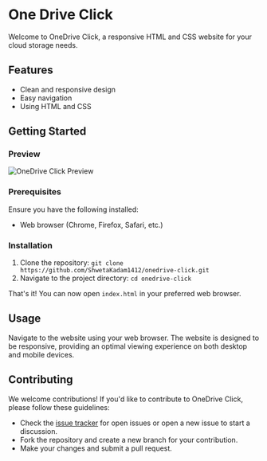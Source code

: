 # One Drive Click

Welcome to OneDrive Click, a responsive HTML and CSS website for your cloud storage needs.


## Features

- Clean and responsive design
- Easy navigation
- Using HTML and CSS


## Getting Started

### Preview

![OneDrive Click Preview]([OneClickDriveOutput](https://github.com/ShwetaKadam1412/OneClickDrive/assets/154536006/ba4c46b6-6e97-4098-b6e5-57c79c2e6237)
)

### Prerequisites

Ensure you have the following installed:

- Web browser (Chrome, Firefox, Safari, etc.)

### Installation

1. Clone the repository: `git clone https://github.com/ShwetaKadam1412/onedrive-click.git`
2. Navigate to the project directory: `cd onedrive-click`

That's it! You can now open `index.html` in your preferred web browser.

## Usage

Navigate to the website using your web browser. The website is designed to be responsive, providing an optimal viewing experience on both desktop and mobile devices.

## Contributing

We welcome contributions! If you'd like to contribute to OneDrive Click, please follow these guidelines:

- Check the [issue tracker](https://github.com/ShwetaKadam1412/onedrive-click/issues) for open issues or open a new issue to start a discussion.
- Fork the repository and create a new branch for your contribution.
- Make your changes and submit a pull request.
